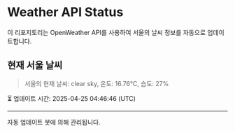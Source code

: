
# Weather API Status

이 리포지토리는 OpenWeather API를 사용하여 서울의 날씨 정보를 자동으로 업데이트합니다.

## 현재 서울 날씨
> 서울의 현재 날씨: clear sky, 온도: 16.76°C, 습도: 27%

⏳ 업데이트 시간: 2025-04-25 04:46:46 (UTC)

---
자동 업데이트 봇에 의해 관리됩니다.
